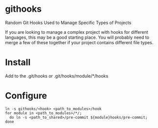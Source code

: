 githooks
========

Random Git Hooks Used to Manage Specific Types of Projects

If you are looking to manage a complex project with hooks for different languages, this may be a good starting place.
You will probably need to merge a few of these together if your project contains different file types.

# Install

Add to the .git/hooks or .git/hooks/module/*/hooks

# Configure

```
ln -s githooks/<hook> <path_to_modules>/hook
for module in <path_to_modules>/*/;
  do ln -s <path_to_shared>/pre-commit ${module}hooks/pre-commit;
done
```
